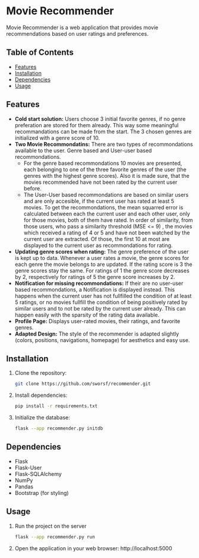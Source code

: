 # Movie Recommender

Movie Recommender is a web application that provides movie recommendations based on user ratings and preferences.

## Table of Contents

- [Features](#features)
- [Installation](#installation)
- [Dependencies](#dependencies)
- [Usage](#usage)


## Features

- **Cold start solution:** Users choose 3 initial favorite genres, if no genre preferation are stored for them already. This way some meaningful recommandations can be made from the start. The 3 chosen genres are initialized with a genre score of 10.
- **Two Movie Recommondatins:** There are two types of recommondations available to the user. Genre based and User-user based recommondations.  
  - For the genre based recommondations 10 movies are presented, each belonging to one of the three favorite genres of the user (the genres with the highest genre scores). Also it is made sure, that the movies recommended have not been rated by the current user before.
  - The User-User based recommondations are based on similar users and are only accesible, if the current user has rated at least 5 movies. To get the recommondations, the mean squarred error is calculated between each the current user and each other user, only for those movies, both of them have rated. In order of similarity, from those users, who pass a similarity threshold (MSE <= 9) , the movies which received a rating of 4 or 5 and have not been watched by the current user are extracted. Of those, the first 10 at most are displayed to the current user as recommondations for rating.
- **Updating genre scores when rating:** The genre preference of the user is kept up to data. Whenever a user rates a movie, the genre scores for each genre the movie belongs to are updated. If the rating score is 3 the genre scores stay the same. For ratings of 1 the genre score decreases by 2, respectively for ratings of 5 the genre score increases by 2.
- **Notification for missing recommondations:** If their are no user-user based recommondations, a Notification is displayed instead. This happens when the current user has not fullfilled the condition of at least 5 ratings, or no movies fullfill the condition of being positively rated by similar users and to not be rated by the current user already. This can happen easily with the sparsity of the rating data available. 
- **Profile Page:** Displays user-rated movies, their ratings, and favorite genres.
- **Adapted Design:** The style of the recommender is adapted slightly (colors, positions, navigations, homepage) for aesthetics and easy use.

## Installation

1. Clone the repository:

   ```bash
   git clone https://github.com/sworsf/recommender.git

2. Install dependencies:
    ```bash
    pip install -r requirements.txt

3. Initialize the database:
    ```bash
   flask --app recommender.py initdb

## Dependencies
* Flask
* Flask-User
* Flask-SQLAlchemy
* NumPy
* Pandas
* Bootstrap (for styling)


## Usage
1. Run the project on the server
    ```bash
   flask --app recommender.py run
   
2. Open the application in your web browser:
http://localhost:5000
